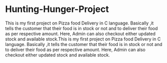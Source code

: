 # Hunting-Hunger-Project
This is my first project on Pizza food Delivery in C language. Basically ,it tells the customer that their food is in stock or not and to deliver their food as per respective amount. Here, Admin can also checkout either updated stock and available stock.This is my first project on Pizza food Delivery in C language. Basically ,it tells the customer that their food is in stock or not and to deliver their food as per respective amount. Here, Admin can also checkout either updated stock and available stock.
